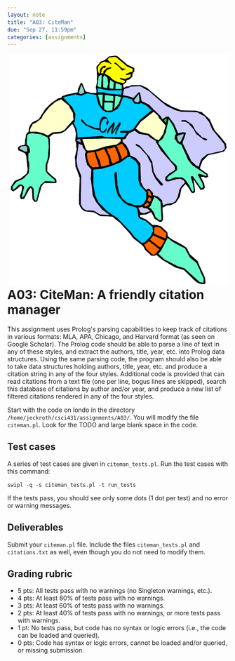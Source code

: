 ```yaml
---
layout: note
title: "A03: CiteMan"
due: "Sep 27, 11:59pm"
categories: [assignments]
---
```


<div style="float:right;width:500px;"><img src="/images/citeman.png" /></div>

# A03: CiteMan: A friendly citation manager


This assignment uses Prolog's parsing capabilities to keep track of citations in various formats: MLA, APA, Chicago, and Harvard format (as seen on Google Scholar). The Prolog code should be able to parse a line of text in any of these styles, and extract the authors, title, year, etc. into Prolog data structures. Using the same parsing code, the program should also be able to take data structures holding authors, title, year, etc. and produce a citation string in any of the four styles. Additional code is provided that can read citations from a text file (one per line, bogus lines are skipped), search this database of citations by author and/or year, and produce a new list of filtered citations rendered in any of the four styles.

Start with the code on londo in the directory `/home/jeckroth/csci431/assignments/A03/`. You will modify the file `citeman.pl`. Look for the TODO and large blank space in the code.

## Test cases

A series of test cases are given in `citeman_tests.pl`. Run the test cases with this command:

    swipl -q -s citeman_tests.pl -t run_tests

If the tests pass, you should see only some dots (1 dot per test) and no error or warning messages.

## Deliverables

Submit your `citeman.pl` file. Include the files `citeman_tests.pl` and `citations.txt` as well, even though you do not need to modify them.

## Grading rubric

*   5 pts: All tests pass with no warnings (no Singleton warnings, etc.).
*   4 pts: At least 80% of tests pass with no warnings.
*   3 pts: At least 60% of tests pass with no warnings.
*   2 pts: At least 40% of tests pass with no warnings, or more tests pass with warnings.
*   1 pt: No tests pass, but code has no syntax or logic errors (i.e., the code can be loaded and queried).
*   0 pts: Code has syntax or logic errors, cannot be loaded and/or queried, or missing submission.

